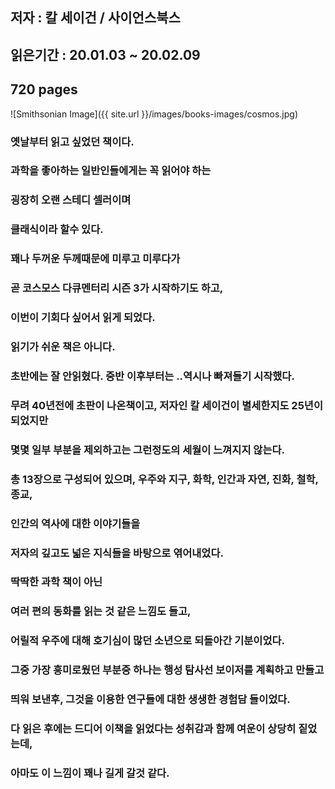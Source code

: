 ## 저자 : 칼 세이건 / 사이언스북스

## 읽은기간 : 20.01.03 ~ 20.02.09

## 720 pages

![Smithsonian Image]({{ site.url }}/images/books-images/cosmos.jpg)

### 옛날부터 읽고 싶었던 책이다.

### 과학을 좋아하는 일반인들에게는 꼭 읽어야 하는

### 굉장히 오랜 스테디 셀러이며

### 클래식이라 할수 있다.

### 꽤나 두꺼운 두께때문에 미루고 미루다가

### 곧 코스모스 다큐멘터리 시즌 3가 시작하기도 하고,

### 이번이 기회다 싶어서 읽게 되었다.

### 읽기가 쉬운 책은 아니다.

### 초반에는 잘 안읽혔다. 중반 이후부터는 ..역시나 빠져들기 시작했다.

### 무려 40년전에 초판이 나온책이고, 저자인 칼 세이건이 별세한지도 25년이 되었지만

### 몇몇 일부 부분을 제외하고는 그런정도의 세월이 느껴지지 않는다.

### 총 13장으로 구성되어 있으며, 우주와 지구, 화학, 인간과 자연, 진화, 철학, 종교,

### 인간의 역사에 대한 이야기들을

### 저자의 깊고도 넓은 지식들을 바탕으로 엮어내었다.

### 딱딱한 과학 책이 아닌

### 여러 편의 동화를 읽는 것 같은 느낌도 들고,

### 어릴적 우주에 대해 호기심이 많던 소년으로 되돌아간 기분이었다.

### 그중 가장 흥미로웠던 부분중 하나는 행성 탐사선 보이저를 계획하고 만들고

### 띄워 보낸후, 그것을 이용한 연구들에 대한 생생한 경험담 들이었다.

### 다 읽은 후에는 드디어 이책을 읽었다는 성취감과 함께 여운이 상당히 짙었는데,

### 아마도 이 느낌이 꽤나 길게 갈것 같다.

